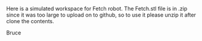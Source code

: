 Here is a simulated workspace for Fetch robot. The Fetch.stl file is in .zip since it was too large to upload on to github, so to use it please unzip it after clone the contents.

Bruce
